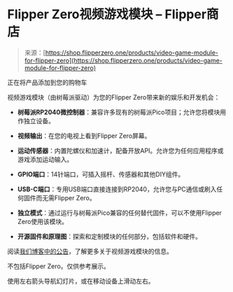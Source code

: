 <!--yml

类别：未分类

日期：2024-05-27 15:01:04

-->

# Flipper Zero视频游戏模块 – Flipper商店

> 来源：[https://shop.flipperzero.one/products/video-game-module-for-flipper-zero](https://shop.flipperzero.one/products/video-game-module-for-flipper-zero)

<main class="main-content js-focus-hidden" id="MainContent" role="main" tabindex="-1">

正在将产品添加到您的购物车

视频游戏模块（由树莓派驱动）为您的Flipper Zero带来新的娱乐和开发机会：

+   **树莓派RP2040微控制器**：兼容许多现有的树莓派Pico项目；允许您将模块用作独立设备。

+   **视频输出**：在您的电视上看到Flipper Zero屏幕。

+   **运动传感器**：内置陀螺仪和加速计，配备开放API。允许您为任何应用程序或游戏添加运动输入。

+   **GPIO端口**：14针端口，可插入摇杆、传感器和其他DIY组件。

+   **USB-C端口**：专用USB端口直接连接到RP2040，允许您与PC通信或刷入任何固件而无需Flipper Zero。

+   **独立模式**：通过运行与树莓派Pico兼容的任何替代固件，可以不使用Flipper Zero使用该模块。

+   **开源固件和原理图**：探索和定制模块的任何部分，包括软件和硬件。

阅读[我们博客中的公告](https://blog.flipper.net/introducing-video-game-module-powered-by-raspberry-pi/)，了解更多关于视频游戏模块的信息。

不包括Flipper Zero。仅供参考展示。

</main>

使用左右箭头导航幻灯片，或在移动设备上滑动左右。
